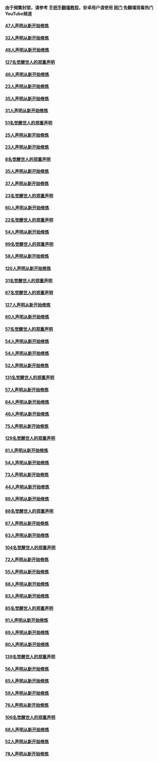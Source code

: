 #### 由于频繁封锁，请参考 [手把手翻墙教程](https://github.com/gfw-breaker/guides/wiki/)，安卓用户请使用 [网门](https://github.com/gfw-breaker/nogfw/blob/master/dl.md?t=02252200) 免翻墙观看热门YouTube频道 

#### [47人声明从新开始修炼](../pages/91/421264.md?t=02252200) 

#### [32人声明从新开始修炼](../pages/91/421225.md?t=02252200) 

#### [48人声明从新开始修炼](../pages/91/421202.md?t=02252200) 

#### [127名觉醒世人的郑重声明](../pages/91/421224.md?t=02252200) 

#### [46人声明从新开始修炼](../pages/91/421203.md?t=02252200) 

#### [23人声明从新开始修炼](../pages/91/421138.md?t=02252200) 

#### [35人声明从新开始修炼](../pages/91/421122.md?t=02252200) 

#### [31人声明从新开始修炼](../pages/91/421081.md?t=02252200) 

#### [51名觉醒世人的郑重声明](../pages/91/421080.md?t=02252200) 

#### [25人声明从新开始修炼](../pages/91/421020.md?t=02252200) 

#### [23人声明从新开始修炼](../pages/91/420884.md?t=02252200) 

#### [8名觉醒世人的郑重声明](../pages/91/420883.md?t=02252200) 

#### [35人声明从新开始修炼](../pages/91/420809.md?t=02252200) 

#### [37人声明从新开始修炼](../pages/91/420766.md?t=02252200) 

#### [23名觉醒世人的郑重声明](../pages/91/420765.md?t=02252200) 

#### [60人声明从新开始修炼](../pages/91/420727.md?t=02252200) 

#### [22名觉醒世人的郑重声明](../pages/91/420726.md?t=02252200) 

#### [54人声明从新开始修炼](../pages/91/420529.md?t=02252200) 

#### [99名觉醒世人的郑重声明](../pages/91/420528.md?t=02252200) 

#### [58人声明从新开始修炼](../pages/91/420198.md?t=02252200) 

#### [120人声明从新开始修炼](../pages/91/420141.md?t=02252200) 

#### [31名觉醒世人的郑重声明](../pages/91/420197.md?t=02252200) 

#### [67名觉醒世人的郑重声明](../pages/91/420140.md?t=02252200) 

#### [127人声明从新开始修炼](../pages/91/420082.md?t=02252200) 

#### [60人声明从新开始修炼](../pages/91/420081.md?t=02252200) 

#### [57名觉醒世人的郑重声明](../pages/91/420080.md?t=02252200) 

#### [54人声明从新开始修炼](../pages/91/419533.md?t=02252200) 

#### [54人声明从新开始修炼](../pages/91/419532.md?t=02252200) 

#### [52人声明从新开始修炼](../pages/91/419531.md?t=02252200) 

#### [131名觉醒世人的郑重声明](../pages/91/419530.md?t=02252200) 

#### [57人声明从新开始修炼](../pages/91/419430.md?t=02252200) 

#### [64人声明从新开始修炼](../pages/91/419429.md?t=02252200) 

#### [46人声明从新开始修炼](../pages/91/419428.md?t=02252200) 

#### [75人声明从新开始修炼](../pages/91/419427.md?t=02252200) 

#### [129名觉醒世人的郑重声明](../pages/91/419426.md?t=02252200) 

#### [61人声明从新开始修炼](../pages/91/419198.md?t=02252200) 

#### [54人声明从新开始修炼](../pages/91/419197.md?t=02252200) 

#### [73人声明从新开始修炼](../pages/91/419196.md?t=02252200) 

#### [44人声明从新开始修炼](../pages/91/419075.md?t=02252200) 

#### [89人声明从新开始修炼](../pages/91/419074.md?t=02252200) 

#### [88名觉醒世人的郑重声明](../pages/91/419195.md?t=02252200) 

#### [67人声明从新开始修炼](../pages/91/419073.md?t=02252200) 

#### [63人声明从新开始修炼](../pages/91/419072.md?t=02252200) 

#### [104名觉醒世人的郑重声明](../pages/91/419071.md?t=02252200) 

#### [72人声明从新开始修炼](../pages/91/418902.md?t=02252200) 

#### [55人声明从新开始修炼](../pages/91/418901.md?t=02252200) 

#### [68人声明从新开始修炼](../pages/91/418900.md?t=02252200) 

#### [83人声明从新开始修炼](../pages/91/418757.md?t=02252200) 

#### [85名觉醒世人的郑重声明](../pages/91/418899.md?t=02252200) 

#### [91人声明从新开始修炼](../pages/91/418756.md?t=02252200) 

#### [69人声明从新开始修炼](../pages/91/418755.md?t=02252200) 

#### [80人声明从新开始修炼](../pages/91/418754.md?t=02252200) 

#### [139名觉醒世人的郑重声明](../pages/91/418753.md?t=02252200) 

#### [56人声明从新开始修炼](../pages/91/418594.md?t=02252200) 

#### [65人声明从新开始修炼](../pages/91/418593.md?t=02252200) 

#### [59人声明从新开始修炼](../pages/91/418592.md?t=02252200) 

#### [76人声明从新开始修炼](../pages/91/418431.md?t=02252200) 

#### [106名觉醒世人的郑重声明](../pages/91/418591.md?t=02252200) 

#### [68人声明从新开始修炼](../pages/91/418430.md?t=02252200) 

#### [52人声明从新开始修炼](../pages/91/418429.md?t=02252200) 

#### [78人声明从新开始修炼](../pages/91/418428.md?t=02252200) 


